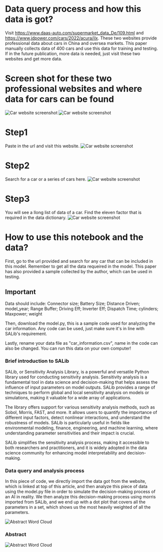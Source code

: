 # Data query process and how this data is got?
Visit https://www.daas-auto.com/supermarket_data_De/109.html and https://www.jdpower.com/cars/2022/acura/ilx. These two websites provide professional data about cars in China and oversea markets. This paper manually collects data of 400 cars and use this data for training and testing. If in the future publication, more data is needed, just visit these two websites and get more data.

# Screen shot for these two professional websites and where data for cars can be found
<img src="35714c9ab5987a2dc92d0fad4addf01.jpg" alt="Car website screenshot">

<img src="df27228f88ea53147aad99dd3498903.jpg" alt="Car website screenshot">

# Step1
Paste in the url and visit this website.
<img src="35714c9ab5987a2dc92d0fad4addf01.jpg" alt="Car website screenshot">

# Step2
Search for a car or a series of cars here.
<img src="35714c9ab5987a2dc92d0fad4addf01.jpg" alt="Car website screenshot">

# Step3
You will see a llong list of data of a car. Find the eleven factor that is required in the data dictionary.
<img src="35714c9ab5987a2dc92d0fad4addf01.jpg" alt="Car website screenshot">

# How to use this notebook and the data?
First, go to the url provided and search for any car that can be included in this model. Remember to get all the data requeired in the model. This paper has also provided a sample collected by the author, which can be used in testing.

## Important
Data should include: Connector size;  Battery Size;  Distance Driven; model_year;  Range Buffer;  Driving Eff;  Inverter Eff;  Dispatch Time;  cylinders;  Maxpower;  weight

Then, download the model.py, this is a sample code used for analyzing the car information. Any code can be used, just make sure it's in line with SALib's requirement.

Lastly, rename your data file as "car_information.csv", name in the code can also be changed. You can run this data on your own computer!

### Brief introduction to SALib
SALib, or Sensitivity Analysis Library, is a powerful and versatile Python library used for conducting sensitivity analysis. Sensitivity analysis is a fundamental tool in data science and decision-making that helps assess the influence of input parameters on model outputs. SALib provides a range of techniques to perform global and local sensitivity analysis on models or simulations, making it valuable for a wide array of applications.

The library offers support for various sensitivity analysis methods, such as Sobol, Morris, FAST, and more. It allows users to quantify the importance of different input factors, detect nonlinear interactions, and understand the robustness of models. SALib is particularly useful in fields like environmental modeling, finance, engineering, and machine learning, where understanding parameter sensitivities and their impact is crucial.

SALib simplifies the sensitivity analysis process, making it accessible to both researchers and practitioners, and it is widely adopted in the data science community for enhancing model interpretability and decision-making.

### Data query and analysis process
In this piece of code, we directly import the data got from the website, which is linked at top of this article, and then analyze this piece of data using the model.py file in order to simulate the decision-making process of an AI in reality. We then analyze this decision-making process using morris imported from SALib, and we end up with a dot plot that covers all the parameters in a set, which shows us the most heavily weighted of all the parameters.

<img src="pseudo code.jpg" alt="Abstract Word Cloud">


### Abstract

<img src="Interpretable Machine Learning for Autonomous Vehicles_ Bridging the Gap with eXplainable Artificial Intelligence (XAI) (3).png" alt="Abstract Word Cloud">

